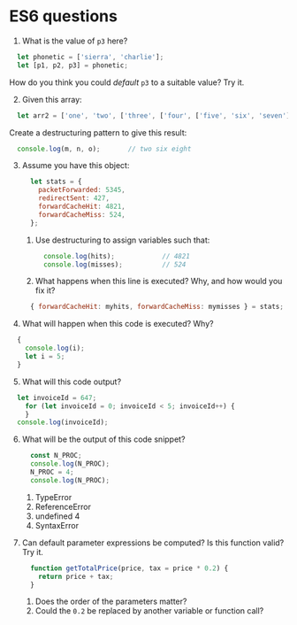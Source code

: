 # ES6 questions

1. What is the value of `p3` here?

  ```js
    let phonetic = ['sierra', 'charlie'];
    let [p1, p2, p3] = phonetic;
  ```

   How do you think you could _default_ `p3` to a suitable value?
   Try it.

2. Given this array:

  ```js
    let arr2 = ['one', 'two', ['three', ['four', ['five', 'six', 'seven']], 'eight']];
  ```

   Create a destructuring pattern to give this result:

  ```js
    console.log(m, n, o);       // two six eight
  ```

3. Assume you have this object:

      ```js
        let stats = {
          packetForwarded: 5345,
          redirectSent: 427,
          forwardCacheHit: 4821,
          forwardCacheMiss: 524,
        };
      ```

   1. Use destructuring to assign variables such that:

      ```js
        console.log(hits);            // 4821
        console.log(misses);          // 524
      ```

    2. What happens when this line is executed? Why, and how would you fix it?

      ```js
        { forwardCacheHit: myhits, forwardCacheMiss: mymisses } = stats;
      ```

4. What will happen when this code is executed? Why?

  ```js
    {
      console.log(i);
      let i = 5;
    }
  ```

5. What will this code output?

  ```js
    let invoiceId = 647;
      for (let invoiceId = 0; invoiceId < 5; invoiceId++) {
      }
    console.log(invoiceId);
  ```

6. What will be the output of this code snippet?

    ```js
      const N_PROC;
      console.log(N_PROC);
      N_PROC = 4;
      console.log(N_PROC);
    ```

    1. TypeError
    2. ReferenceError
    3. undefined 4
    4. SyntaxError

7. Can default parameter expressions be computed? Is this function valid? Try it.

    ```js
      function getTotalPrice(price, tax = price * 0.2) {
        return price + tax;
      }
    ```

    1. Does the order of the parameters matter?
    2. Could the `0.2` be replaced by another variable or function call?